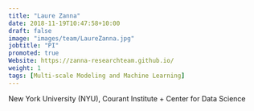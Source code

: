 ```yaml
---
title: "Laure Zanna"
date: 2018-11-19T10:47:58+10:00
draft: false
image: "images/team/LaureZanna.jpg"
jobtitle: "PI"
promoted: true
Website: https://zanna-researchteam.github.io/
weight: 1
tags: [Multi-scale Modeling and Machine Learning]
---
```



New York University (NYU), Courant Institute + Center for Data Science
